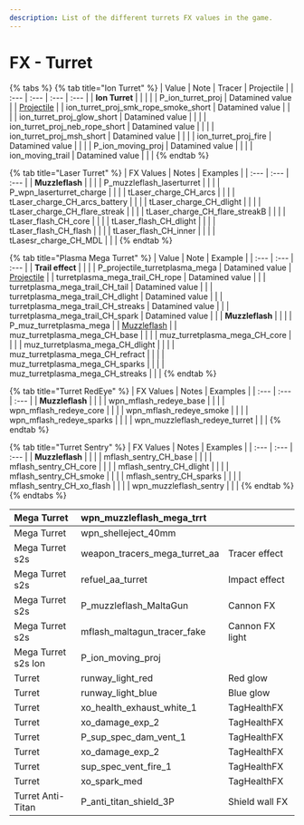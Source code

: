 ```yaml
---
description: List of the different turrets FX values in the game.
---
```


# FX - Turret

{% tabs %}
{% tab title="Ion Turret" %}
| Value | Note | Tracer | Projectile |
| :--- | :--- | :--- | :--- |
| **Ion Turret** |  |  |  |
| P\_ion\_turret\_proj | Datamined value |  | [Projectile](https://gfycat.com/shinydeadkingfisher) |
| ion\_turret\_proj\_smk\_rope\_smoke\_short | Datamined value |  |  |
| ion\_turret\_proj\_glow\_short | Datamined value |  |  |
| ion\_turret\_proj\_neb\_rope\_short | Datamined value |  |  |
| ion\_turret\_proj\_msh\_short | Datamined value |  |  |
| ion\_turret\_proj\_fire | Datamined value |  |  |
| P\_ion\_moving\_proj | Datamined value |  |  |
| ion\_moving\_trail | Datamined value |  |  |
{% endtab %}

{% tab title="Laser Turret" %}
| FX Values | Notes | Examples |
| :--- | :--- | :--- |
| **Muzzleflash** |  |  |
| P\_muzzleflash\_laserturret |  |  |
| P\_wpn\_laserturret\_charge |  |  |
| tLaser\_charge\_CH\_arcs |  |  |
| tLaser\_charge\_CH\_arcs\_battery |  |  |
| tLaser\_charge\_CH\_dlight |  |  |
| tLaser\_charge\_CH\_flare\_streak |  |  |
| tLaser\_charge\_CH\_flare\_streakB |  |  |
| tLaser\_flash\_CH\_core |  |  |
| tLaser\_flash\_CH\_dlight |  |  |
| tLaser\_flash\_CH\_flash |  |  |
| tLaser\_flash\_CH\_inner |  |  |
| tLasesr\_charge\_CH\_MDL |  |  |
{% endtab %}

{% tab title="Plasma Mega Turret" %}
| Value | Note | Example |
| :--- | :--- | :--- |
| **Trail effect** |  |  |
| P\_projectile\_turretplasma\_mega | Datamined value | [Projectile](https://gfycat.com/bitterhelpfulcamel) |
| turretplasma\_mega\_trail\_CH\_rope | Datamined value |  |
| turretplasma\_mega\_trail\_CH\_tail | Datamined value |  |
| turretplasma\_mega\_trail\_CH\_dlight | Datamined value |  |
| turretplasma\_mega\_trail\_CH\_streaks | Datamined value |  |
| turretplasma\_mega\_trail\_CH\_spark | Datamined value |  |
| **Muzzleflash** |  |  |
| P\_muz\_turretplasma\_mega |  | [Muzzleflash](https://gfycat.com/poshoilyadder) |
| muz\_turretplasma\_mega\_CH\_base |  |  |
| muz\_turretplasma\_mega\_CH\_core |  |  |
| muz\_turretplasma\_mega\_CH\_dlight |  |  |
| muz\_turretplasma\_mega\_CH\_refract |  |  |
| muz\_turretplasma\_mega\_CH\_sparks |  |  |
| muz\_turretplasma\_mega\_CH\_streaks |  |  |
{% endtab %}

{% tab title="Turret RedEye" %}
| FX Values | Notes | Examples |
| :--- | :--- | :--- |
| **Muzzleflash** |  |  |
| wpn\_mflash\_redeye\_base |  |  |
| wpn\_mflash\_redeye\_core |  |  |
| wpn\_mflash\_redeye\_smoke |  |  |
| wpn\_mflash\_redeye\_sparks |  |  |
| wpn\_muzzleflash\_redeye\_turret |  |  |
{% endtab %}

{% tab title="Turret Sentry" %}
| FX Values | Notes | Examples |
| :--- | :--- | :--- |
| **Muzzleflash** |  |  |
| mflash\_sentry\_CH\_base |  |  |
| mflash\_sentry\_CH\_core |  |  |
| mflash\_sentry\_CH\_dlight |  |  |
| mflash\_sentry\_CH\_smoke |  |  |
| mflash\_sentry\_CH\_sparks |  |  |
| mflash\_sentry\_CH\_xo\_flash |  |  |
| wpn\_muzzleflash\_sentry |  |  |
{% endtab %}
{% endtabs %}

| Mega Turret | wpn\_muzzleflash\_mega\_trrt |  |
| :--- | :--- | :--- |
| Mega Turret | wpn\_shelleject\_40mm |  |
| Mega Turret s2s | weapon\_tracers\_mega\_turret\_aa | Tracer effect |
| Mega Turret s2s | refuel\_aa\_turret | Impact effect |
| Mega Turret s2s | P\_muzzleflash\_MaltaGun | Cannon FX |
| Mega Turret s2s | mflash\_maltagun\_tracer\_fake | Cannon FX light |
| Mega Turret s2s Ion | P\_ion\_moving\_proj |  |
| Turret | runway\_light\_red | Red glow |
| Turret | runway\_light\_blue | Blue glow |
| Turret | xo\_health\_exhaust\_white\_1 | TagHealthFX |
| Turret | xo\_damage\_exp\_2 | TagHealthFX |
| Turret | P\_sup\_spec\_dam\_vent\_1 | TagHealthFX |
| Turret | xo\_damage\_exp\_2 | TagHealthFX |
| Turret | sup\_spec\_vent\_fire\_1 | TagHealthFX |
| Turret | xo\_spark\_med | TagHealthFX |
| Turret Anti-Titan | P\_anti\_titan\_shield\_3P | Shield wall FX |

